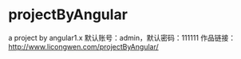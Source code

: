 # projectByAngular
a project by angular1.x
默认账号：admin，默认密码：111111
作品链接：http://www.licongwen.com/projectByAngular/
